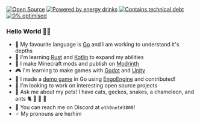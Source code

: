 [![Open Source](https://forthebadge.com/images/badges/open-source.svg)](https://forthebadge.com)
[![Powered by energy drinks](https://forthebadge.com/images/badges/powered-by-energy-drinks.svg)](https://forthebadge.com)
[![Contains technical debt](https://forthebadge.com/images/badges/contains-technical-debt.svg)](https://forthebadge.com)
[![0% optimised](https://forthebadge.com/images/badges/0-percent-optimized.svg)](https://forthebadge.com)

### Hello World 🖖🏻

- 💙 My favourite language is [Go](https://go.dev) and I am working to understand it's depths
- 🦀 I'm learning [Rust](https://www.rust-lang.org) and [Kotlin](https://kotlinlang.org) to expand my abilities
- 🧊 I make Minecraft mods and publish on [Modrinth](https://modrinth.com/user/eth0net)
- 🎮 I'm learning to make games with [Godot](https://godotengine.org) and [Unity](https://unity.com)
- 👾 I made a [demo game](https://github.com/eth0net/magicgame) in Go using [EngoEngine](https://github.com/EngoEngine/engo) and contributed!
- 👥 I'm looking to work on interesting open source projects
- 💬 Ask me about my pets! I have cats, geckos, snakes, a chameleon, and ants 🐈 🦎 🐍 🐜
- 📡 You can reach me on Discord at `eth0net#3800`!
- ♂️ My pronouns are he/him

<!--
**eth0net/eth0net** is a ✨ _special_ ✨ repository because its `README.md` (this file) appears on your GitHub profile.

Here are some ideas to get you started:

- 🔭 I’m currently working on ...
- 🌱 I’m currently learning ...
- 👯 I’m looking to collaborate on ...
- 🤔 I’m looking for help with ...
- 💬 Ask me about ...
- 📫 How to reach me: ...
- 😄 Pronouns: ...
- ⚡ Fun fact: ...
-->
